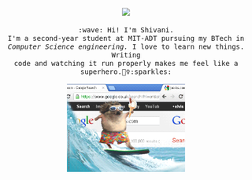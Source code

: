 
<!--
**shivanisorte/shivanisorte** is a ✨ _special_ ✨ repository because its `README.md` (this file) appears on your GitHub profile.
## Hi there 👋
Here are some ideas to get you started:

- 🔭 I’m currently working on ...
- 🌱 I’m currently learning ...
- 👯 I’m looking to collaborate on ...
- 🤔 I’m looking for help with ...
- 💬 Ask me about ...
- 📫 How to reach me: ...
- 😄 Pronouns: ...
- ⚡ Fun fact: ...
-->

<p align="center">
  <img src="https://user-images.githubusercontent.com/5679180/79618120-0daffb80-80be-11ea-819e-d2b0fa904d07.gif" width="27px">
  <br><br>
  <samp>
    :wave: Hi! I'm Shivani.
    <br>I'm a second-year student at MIT-ADT pursuing my BTech in
      <br> <em>Computer Science engineering.</em> I love to learn new things. Writing<br>code and watching it run properly makes me feel like a superhero.🦸‍♀️:sparkles:<br><br>
    <img src="images/InternetSurfing.gif" width="240px" align="center">
    <br><br>
  </samp>
</p>
